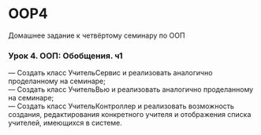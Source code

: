 # OOP4
Домашнее задание к четвёртому семинару по ООП
### Урок 4. ООП: Обобщения. ч1
— Создать класс УчительСервис и реализовать аналогично проделанному
на семинаре;  
— Создать класс УчительВью и реализовать аналогично
проделанному на семинаре;  
— Создать класс УчительКонтроллер и реализовать возможность создания,
редактирования конкретного
учителя и отображения списка учителей, имеющихся в системе.